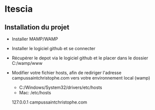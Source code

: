 Itescia
=======


Installation du projet
------
- Installer MAMP/WAMP
- Installer le logiciel github et se connecter
- Récupérer le depot via le logiciel github et le placer dans le dossier C:/wamp/www
- Modifier votre fichier hosts, afin de rediriger l'adresse campussaintchristophe.com vers votre environnement local (wamp)
     - C:/Windows/System32/drivers/etc/hosts
     - Mac:  /etc/hosts
     
     127.0.0.1 campussaintchristophe.com

